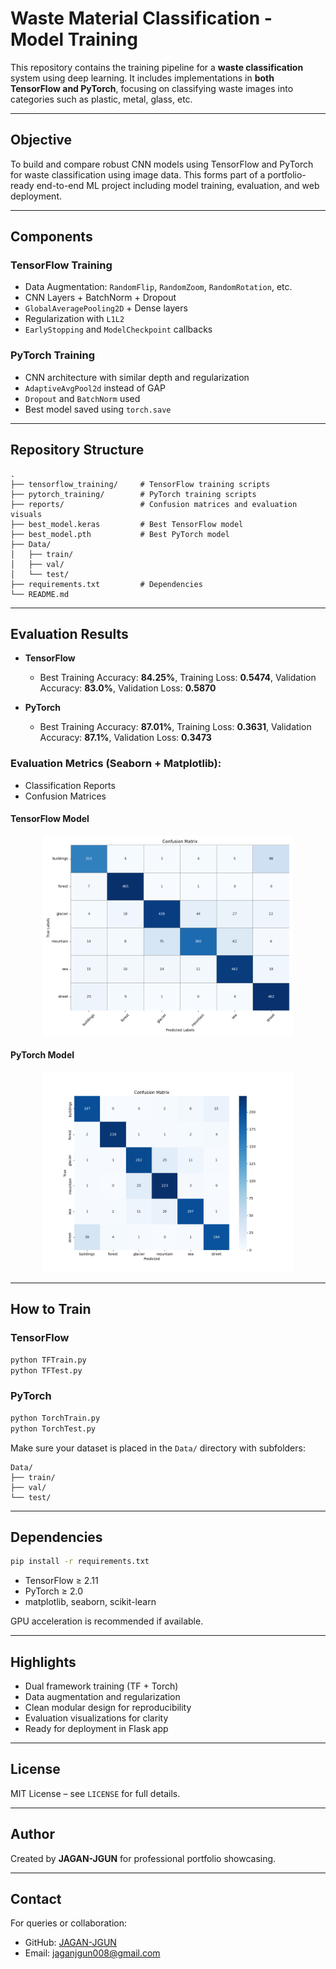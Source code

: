 # Waste Material Classification - Model Training

This repository contains the training pipeline for a **waste classification** system using deep learning. It includes implementations in **both TensorFlow and PyTorch**, focusing on classifying waste images into categories such as plastic, metal, glass, etc.

---

## Objective

To build and compare robust CNN models using TensorFlow and PyTorch for waste classification using image data. This forms part of a portfolio-ready end-to-end ML project including model training, evaluation, and web deployment.

---

## Components

### TensorFlow Training

* Data Augmentation: `RandomFlip`, `RandomZoom`, `RandomRotation`, etc.
* CNN Layers + BatchNorm + Dropout
* `GlobalAveragePooling2D` + Dense layers
* Regularization with `L1L2`
* `EarlyStopping` and `ModelCheckpoint` callbacks

### PyTorch Training

* CNN architecture with similar depth and regularization
* `AdaptiveAvgPool2d` instead of GAP
* `Dropout` and `BatchNorm` used
* Best model saved using `torch.save`

---

## Repository Structure

```
.
├── tensorflow_training/     # TensorFlow training scripts
├── pytorch_training/        # PyTorch training scripts
├── reports/                 # Confusion matrices and evaluation visuals
├── best_model.keras         # Best TensorFlow model
├── best_model.pth           # Best PyTorch model
├── Data/
│   ├── train/
│   ├── val/
│   └── test/
├── requirements.txt         # Dependencies
└── README.md
```

---

## Evaluation Results

* **TensorFlow**

  * Best Training Accuracy: **84.25%**, Training Loss: **0.5474**, Validation Accuracy: **83.0%**, Validation Loss: **0.5870**
* **PyTorch**

  * Best Training Accuracy: **87.01%**, Training Loss: **0.3631**, Validation Accuracy: **87.1%**, Validation Loss: **0.3473**

### Evaluation Metrics (Seaborn + Matplotlib):

* Classification Reports
* Confusion Matrices

#### TensorFlow Model

<div align="center">
  <img src="reports/TF.png" alt="TensorFlow Confusion Matrix" width="400"/>
</div>

#### PyTorch Model

<div align="center">
  <img src="reports/Torch.png" alt="PyTorch Confusion Matrix" width="400"/>
</div>

---

## How to Train

### TensorFlow

```bash
python TFTrain.py
python TFTest.py
```

### PyTorch

```bash
python TorchTrain.py
python TorchTest.py
```

Make sure your dataset is placed in the `Data/` directory with subfolders:

```
Data/
├── train/
├── val/
└── test/
```

---

## Dependencies

```bash
pip install -r requirements.txt
```

* TensorFlow ≥ 2.11
* PyTorch ≥ 2.0
* matplotlib, seaborn, scikit-learn

GPU acceleration is recommended if available.

---

## Highlights

* Dual framework training (TF + Torch)
* Data augmentation and regularization
* Clean modular design for reproducibility
* Evaluation visualizations for clarity
* Ready for deployment in Flask app

---

## License

MIT License – see `LICENSE` for full details.

---

## Author

Created by **JAGAN-JGUN** for professional portfolio showcasing.

---

## Contact

For queries or collaboration:

* GitHub: [JAGAN-JGUN](https://github.com/JAGAN-JGUN)
* Email: [jaganjgun008@gmail.com](mailto:jaganjgun008@gmail.com)
